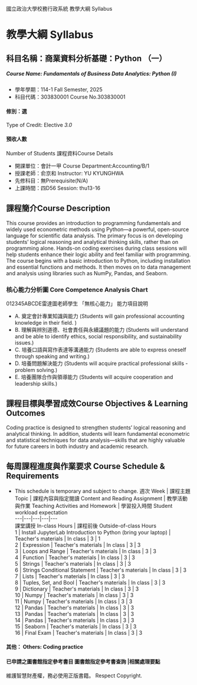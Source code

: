 國立政治大學校務行政系統 教學大綱 Syllabus
# 教學大綱 Syllabus
##  科目名稱：商業資料分析基礎：Python （一）
#####  Course Name: Fundamentals of Business Data Analytics: Python (I)
  * 學年學期：114-1 Fall Semester, 2025 
  * 科目代碼：303830001 Course No.303830001
#### 修別：選
Type of Credit: Elective 
_3.0_
#### 預收人數
Number of Students
課程資料Course Details
  * 開課單位：會計一甲 Course Department:Accounting/B/1 
  * 授課老師：俞京和 Instructor: YU KYUNGHWA 
  * 先修科目：無Prerequisite(N/A)
  * 上課時間：四D56 Session: thu13-16
##  課程簡介Course Description
This course provides an introduction to programming fundamentals and widely used econometric methods using Python—a powerful, open-source language for scientific data analysis. The primary focus is on developing students’ logical reasoning and analytical thinking skills, rather than on programming alone. Hands-on coding exercises during class sessions will help students enhance their logic ability and feel familiar with programming.
The course begins with a basic introduction to Python, including installation and essential functions and methods. It then moves on to data management and analysis using libraries such as NumPy, Pandas, and Seaborn.
###  核心能力分析圖 Core Competence Analysis Chart
012345ABCDE雷達圖老師學生
「無核心能力」 
能力項目說明
  * A. 奠定會計專業知識與能力 (Students will gain professional accounting knowledge in their field. )
  * B. 理解與辨別道德、社會責任與永續議題的能力 (Students will understand and be able to identify ethics, social responsibility, and sustainability issues.)
  * C. 培養口語與寫作表達等溝通能力 (Students are able to express oneself through speaking and writing.)
  * D. 培養問題解決能力 (Students will acquire practical professional skills - problem solving.)
  * E. 培養團隊合作與領導能力 (Students will acquire cooperation and leadership skills.)
##  課程目標與學習成效Course Objectives & Learning Outcomes 
Coding practice is designed to strengthen students’ logical reasoning and analytical thinking. In addition, students will learn fundamental econometric and statistical techniques for data analysis—skills that are highly valuable for future careers in both industry and academic research.
##  每周課程進度與作業要求 Course Schedule & Requirements
* This schedule is temporary and subject to change.
週次 Week |  課程主題 Topic |  課程內容與指定閱讀 Content and Reading Assignment |  教學活動與作業 Teaching Activities and Homework |  學習投入時間 Student workload expectation  
---|---|---|---|---  
課堂講授 In-class Hours |  課程前後 Outside-of-class Hours  
1 |  Install JupyterLab Introduction to Python (bring your laptop) |  Teacher's materials  |  In class  |  3 |  1  
2 |  Expression |  Teacher's materials |  In class |  3 |  3  
3 |  Loops and Range |  Teacher's materials |  In class |  3 |  3  
4 |  Function  |  Teacher's materials |  In class |  3 |  3  
5 |  Strings |  Teacher's materials |  In class |  3 |  3  
6 |  Strings Conditional Statement |  Teacher's materials |  In class |  3 |  3  
7 |  Lists |  Teacher's materials |  In class |  3 |  3  
8 |  Tuples, Set, and Bool |  Teacher's materials |  In class |  3 |  3  
9 |  Dictionary  |  Teacher's materials |  In class |  3 |  3  
10 |  Numpy |  Teacher's materials |  In class |  3 |  3  
11 |  Numpy  |  Teacher's materials |  In class |  3 |  3  
12 |  Pandas |  Teacher's materials |  In class |  3 |  3  
13 |  Pandas |  Teacher's materials |  In class |  3 |  3  
14 |  Pandas |  Teacher's materials |  In class |  3 |  3  
15 |  Seaborn |  Teacher's materials |  In class |  3 |  3  
16 |  Final Exam |  Teacher's materials |  In class |  3 |  3  
####  其他： Others: Coding practice 
####  已申請之圖書館指定參考書目  圖書館指定參考書查詢 |相關處理要點
維護智慧財產權，務必使用正版書籍。 Respect Copyright.